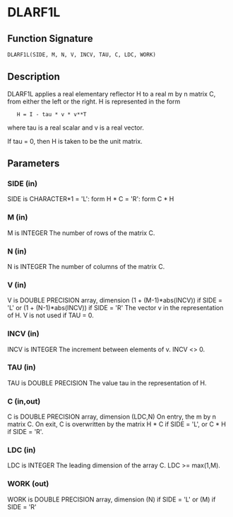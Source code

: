 # DLARF1L

## Function Signature

```fortran
DLARF1L(SIDE, M, N, V, INCV, TAU, C, LDC, WORK)
```

## Description


 DLARF1L applies a real elementary reflector H to a real m by n matrix
 C, from either the left or the right. H is represented in the form

       H = I - tau * v * v**T

 where tau is a real scalar and v is a real vector.

 If tau = 0, then H is taken to be the unit matrix.

## Parameters

### SIDE (in)

SIDE is CHARACTER*1 = 'L': form H * C = 'R': form C * H

### M (in)

M is INTEGER The number of rows of the matrix C.

### N (in)

N is INTEGER The number of columns of the matrix C.

### V (in)

V is DOUBLE PRECISION array, dimension (1 + (M-1)*abs(INCV)) if SIDE = 'L' or (1 + (N-1)*abs(INCV)) if SIDE = 'R' The vector v in the representation of H. V is not used if TAU = 0.

### INCV (in)

INCV is INTEGER The increment between elements of v. INCV <> 0.

### TAU (in)

TAU is DOUBLE PRECISION The value tau in the representation of H.

### C (in,out)

C is DOUBLE PRECISION array, dimension (LDC,N) On entry, the m by n matrix C. On exit, C is overwritten by the matrix H * C if SIDE = 'L', or C * H if SIDE = 'R'.

### LDC (in)

LDC is INTEGER The leading dimension of the array C. LDC >= max(1,M).

### WORK (out)

WORK is DOUBLE PRECISION array, dimension (N) if SIDE = 'L' or (M) if SIDE = 'R'


